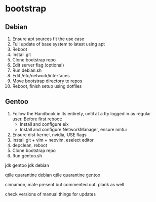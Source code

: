 # bootstrap

## Debian

1. Ensure apt sources fit the use case
2. Full update of base system to latest using apt
3. Reboot
4. Install git
5. Clone bootstrap repo
6. Edit server flag (optional)
7. Run debian.sh
8. Edit /etc/network/interfaces
9. Move bootstrap directory to repos
10. Reboot, finish setup using dotfiles

## Gentoo

1. Follow the Handbook in its entirety, until at a tty logged in as regular user. Before first reboot:
   - Install and configure eix
   - Install and configure NetworkManager, ensure nmtui
2. Ensure dist-kernel, nvidia, USE flags
3. Install git + vim + neovim, eselect editor
4. depclean, reboot
5. Clone bootstrap repo
6. Run gentoo.sh

jdk gentoo
jdk debian

qtile quarantine debian
qtile quarantine gentoo

cinnamon, mate present but commented out. plank as well

check versions of manual things for updates

